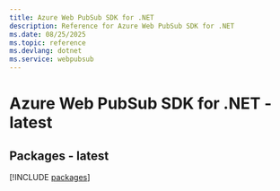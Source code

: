```yaml
---
title: Azure Web PubSub SDK for .NET
description: Reference for Azure Web PubSub SDK for .NET
ms.date: 08/25/2025
ms.topic: reference
ms.devlang: dotnet
ms.service: webpubsub
---
```

# Azure Web PubSub SDK for .NET - latest
## Packages - latest
[!INCLUDE [packages](web-pubsub-index.md)]
